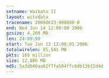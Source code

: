 ```yaml
---
setname: Waikato II
layout: witsdata
tracename: 20060613-000000-0
end: Wed Jun 14 12:00:00 2006
gzsize: 4,209 MB
len: 24:00:00
start: Tue Jun 13 12:00:01 2006
totalwirelen: 85,541 MB
pkts: 169 million
size: 12,886 MB
md5: 5a3d040aa82f7fa504ffc6db13b32d4d
---
```

